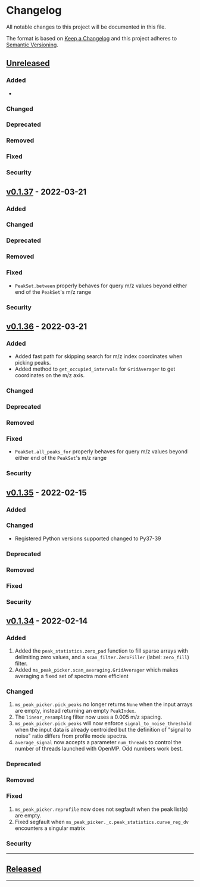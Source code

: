 # Changelog
All notable changes to this project will be documented in this file.

The format is based on [Keep a Changelog][Keep a Changelog] and this project adheres to [Semantic Versioning][Semantic Versioning].

## [Unreleased]

### Added
-

### Changed

### Deprecated

### Removed

### Fixed

### Security


## [v0.1.37] - 2022-03-21

### Added

### Changed

### Deprecated

### Removed

### Fixed
- `PeakSet.between` properly behaves for query m/z values beyond either end of the `PeakSet`'s m/z range

### Security


## [v0.1.36] - 2022-03-21

### Added
- Added fast path for skipping search for m/z index coordinates when picking peaks.
- Added method to `get_occupied_intervals` for `GridAverager` to get coordinates on the m/z axis.

### Changed

### Deprecated

### Removed

### Fixed
- `PeakSet.all_peaks_for` properly behaves for query m/z values beyond either end of the `PeakSet`'s m/z range

### Security


## [v0.1.35] - 2022-02-15

### Added

### Changed
- Registered Python versions supported changed to Py37-39

### Deprecated

### Removed

### Fixed

### Security


## [v0.1.34] - 2022-02-14


### Added
1. Added the `peak_statistics.zero_pad` function to fill sparse arrays with delimiting zero values, and a
   `scan_filter.ZeroFiller` (label: `zero_fill`) filter.
2. Added `ms_peak_picker.scan_averaging.GridAverager` which makes averaging a fixed set of spectra more efficient

### Changed
1. `ms_peak_picker.pick_peaks` no longer returns `None` when the input arrays are empty, instead returning
   an empty `PeakIndex`.
2. The `linear_resampling` filter now uses a 0.005 m/z spacing.
3. `ms_peak_picker.pick_peaks` will now enforce `signal_to_noise_threshold` when the input data is already centroided
   but the definition of "signal to noise" ratio differs from profile mode spectra.
4. `average_signal` now accepts a parameter `num_threads` to control the number of threads launched with OpenMP. Odd numbers
   work best.

### Deprecated

### Removed

### Fixed
1. `ms_peak_picker.reprofile` now does not segfault when the peak list(s) are empty.
2. Fixed segfault when `ms_peak_picker._c.peak_statistics.curve_reg_dv` encounters a singular matrix


### Security


---

## [Released]

---

<!-- Links -->
[Keep a Changelog]: https://keepachangelog.com/
[Semantic Versioning]: https://semver.org/

<!-- Versions -->
[Unreleased]: https://github.com/mobiusklein/ms_peak_picker/compare/v0.1.37...HEAD
[Released]: https://github.com/mobiusklein/ms_peak_picker/releases
[0.1.28]: https://github.com/mobiusklein/ms_peak_picker/releases/v0.1.28
[v0.1.34]: https://github.com/mobiusklein/ms_peak_picker/releases/v0.1.34
[v0.1.35]: https://github.com/mobiusklein/ms_peak_picker/releases/v0.1.35
[v0.1.36]: https://github.com/mobiusklein/ms_peak_picker/releases/v0.1.36
[v0.1.37]: https://github.com/mobiusklein/ms_peak_picker/releases/v0.1.37